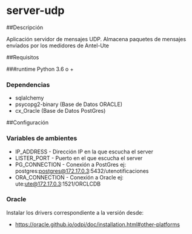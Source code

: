 # server-udp

##Descripción

Aplicación servidor de mensajes UDP. Almacena paquetes de mensajes envíados por los medidores de Antel-Ute

##Requisitos

###runtime
 Python 3.6 o +
### Dependencias
* sqlalchemy
* psycopg2-binary (Base de Datos ORACLE)
* cx_Oracle (Base de Datos PostGres)

##Configuración

### Variables de ambientes
* IP_ADDRESS - Dirección IP en la que escucha el server
* LISTER_PORT - Puerto en el que escucha el server
* PG_CONNECTION - Conexión a PostGres ej: postgres:postgres@172.17.0.3:5432/utenotificaciones
* ORA_CONNECTION - Conexión a Oracle ej: ute:ute@172.17.0.3:1521/ORCLCDB

### Oracle
Instalar los drivers correspondiente a la versión desde:
* https://oracle.github.io/odpi/doc/installation.html#other-platforms


